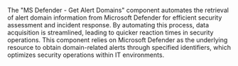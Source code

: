 The "MS Defender - Get Alert Domains" component automates the retrieval of alert domain information from Microsoft Defender for efficient security assessment and incident response. By automating this process, data acquisition is streamlined, leading to quicker reaction times in security operations. This component relies on Microsoft Defender as the underlying resource to obtain domain-related alerts through specified identifiers, which optimizes security operations within IT environments.
